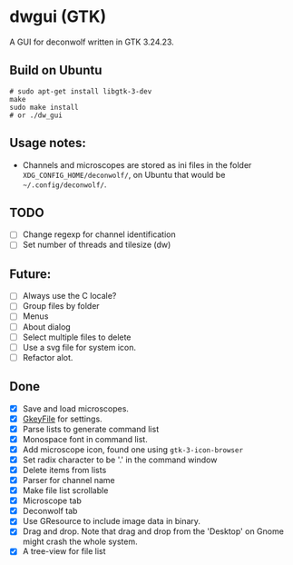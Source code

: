 # dwgui (GTK)

A GUI for deconwolf written in GTK 3.24.23.

## Build on Ubuntu

``` shell
# sudo apt-get install libgtk-3-dev
make
sudo make install
# or ./dw_gui
```

## Usage notes:
 - Channels and microscopes are stored as ini files in the folder `XDG_CONFIG_HOME/deconwolf/`, on Ubuntu that would be `~/.config/deconwolf/`.

## TODO

 - [ ] Change regexp for channel identification
 - [ ] Set number of threads and tilesize (dw)

 ## Future:
 - [ ] Always use the C locale?
 - [ ] Group files by folder
 - [ ] Menus
 - [ ] About dialog
 - [ ] Select multiple files to delete
 - [ ] Use a svg file for system icon.
 - [ ] Refactor alot.

 ## Done
 - [x] Save and load microscopes.
 - [x] [GkeyFile](https://developer.gnome.org/glib/stable/glib-Key-value-file-parser.html#g-key-file-new) for settings.
 - [x] Parse lists to generate command list
 - [x] Monospace font in command list.
 - [x] Add microscope icon, found one using `gtk-3-icon-browser`
 - [x] Set radix character to be '.' in the command window
 - [x] Delete items from lists
 - [x] Parser for channel name
 - [x] Make file list scrollable
 - [x] Microscope tab
 - [x] Deconwolf tab
 - [X] Use GResource to include image data in binary.
 - [x] Drag and drop. Note that drag and drop from the 'Desktop' on Gnome might crash the whole system.
 - [x] A tree-view for file list
